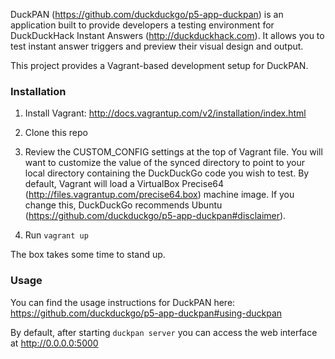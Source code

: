 DuckPAN (https://github.com/duckduckgo/p5-app-duckpan) is an application built to provide developers a testing environment for DuckDuckHack Instant Answers (http://duckduckhack.com). It allows you to test instant answer triggers and preview their visual design and output.

This project provides a Vagrant-based development setup for DuckPAN.

### Installation

1. Install Vagrant: http://docs.vagrantup.com/v2/installation/index.html

2. Clone this repo

3. Review the CUSTOM_CONFIG settings at the top of Vagrant file.  You will want to customize the value of the synced directory to point to your local directory containing the DuckDuckGo code you wish to test.  By default, Vagrant will load a VirtualBox Precise64 (http://files.vagrantup.com/precise64.box) machine image.  If you change this, DuckDuckGo recommends Ubuntu (https://github.com/duckduckgo/p5-app-duckpan#disclaimer).

4. Run `vagrant up`

The box takes some time to stand up.

### Usage

You can find the usage instructions for DuckPAN here: https://github.com/duckduckgo/p5-app-duckpan#using-duckpan

By default, after starting `duckpan server` you can access the web interface at http://0.0.0.0:5000
